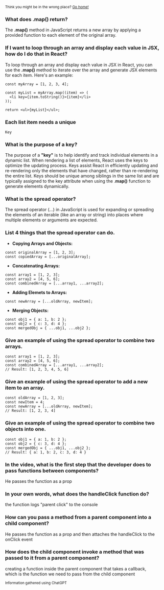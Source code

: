 <sub>Think you might be in the wrong place? [Go home!](../README.md)</sub>


### What does .map() return?

The __.map()__ method in JavaScript returns a new array by applying a provided function to each element of the original array.

### If I want to loop through an array and display each value in JSX, how do I do that in React?

To loop through an array and display each value in JSX in React, you can use the __.map()__ method to iterate over the array and generate JSX elements for each item. Here's an example:

```
const myArray = [1, 2, 3, 4];

const myList = myArray.map((item) => (
  <li key={item.toString()}>{item}</li>
));

return <ul>{myList}</ul>;
```

### Each list item needs a unique

    Key

### What is the purpose of a key?

The purpose of a __"key"__ is to help identify and track individual elements in a dynamic list. When rendering a list of elements, React uses the keys to optimize the updating process. Keys assist React in efficiently updating and re-rendering only the elements that have changed, rather than re-rendering the entire list. Keys should be unique among siblings in the same list and are typically assigned to the key attribute when using the .__map()__ function to generate elements dynamically.



### What is the spread operator?

The spread operator (...) in JavaScript is used for expanding or spreading the elements of an iterable (like an array or string) into places where multiple elements or arguments are expected.

### List 4 things that the spread operator can do.

* __Copying Arrays and Objects:__

```
const originalArray = [1, 2, 3];
const copiedArray = [...originalArray];
```

* __Concatenating Arrays:__

```
const array1 = [1, 2, 3];
const array2 = [4, 5, 6];
const combinedArray = [...array1, ...array2];
```

* __Adding Elemets to Arrays:__
```
const newArray = [...oldArray, newItem];
```
* __Merging Objects:__
```
const obj1 = { a: 1, b: 2 };
const obj2 = { c: 3, d: 4 };
const mergedObj = { ...obj1, ...obj2 };
```

### Give an example of using the spread operator to combine two arrays.

```
const array1 = [1, 2, 3];
const array2 = [4, 5, 6];
const combinedArray = [...array1, ...array2];
// Result: [1, 2, 3, 4, 5, 6]

```

### Give an example of using the spread operator to add a new item to an array.

```
const oldArray = [1, 2, 3];
const newItem = 4;
const newArray = [...oldArray, newItem];
// Result: [1, 2, 3, 4]
```

### Give an example of using the spread operator to combine two objects into one.

```
const obj1 = { a: 1, b: 2 };
const obj2 = { c: 3, d: 4 };
const mergedObj = { ...obj1, ...obj2 };
// Result: { a: 1, b: 2, c: 3, d: 4 }
```


### In the video, what is the first step that the developer does to pass functions between components?

He passes the function as a prop

### In your own words, what does the handleClick function do?

the function logs "parent click" to the console
### How can you pass a method from a parent component into a child component?

He passes the function as a prop and then attaches the handleClick to the onClick event

### How does the child component invoke a method that was passed to it from a parent component?

creating a function inside the parent component that takes a callback, which is the function we need to pass from the child component

<sub>Information gathered using ChatGPT</sub>